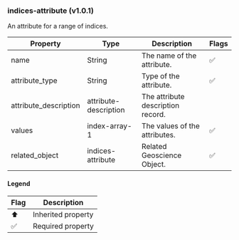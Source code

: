 ### indices-attribute (v1.0.1)
An attribute for a range of indices.

| Property | Type | Description | Flags |
|---|---|---|---|
| name | String | The name of the attribute. | ✅ |
| attribute_type | String | Type of the attribute. | ✅ |
| attribute_description | attribute-description | The attribute description record. |  |
| values | index-array-1 | The values of the attributes. | ✅ |
| related_object | indices-attribute | Related Geoscience Object. | ✅ |


#### Legend

| Flag | Description |
| --- | --- |
| ⬆️ | Inherited property |
| ✅ | Required property |

